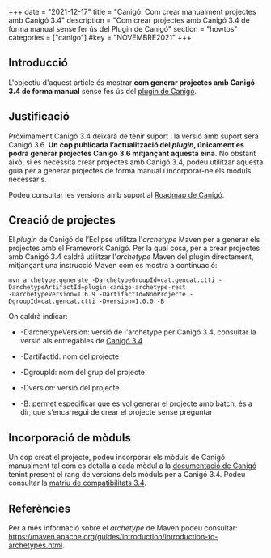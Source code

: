 +++
date        = "2021-12-17"
title       = "Canigó. Com crear manualment projectes amb Canigó 3.4"
description = "Com crear projectes amb Canigó 3.4 de forma manual sense fer ús del Plugin de Canigó"
section     = "howtos"
categories  = ["canigo"]
#key         = "NOVEMBRE2021"
+++

## Introducció

L'objectiu d'aquest article és mostrar **com generar projectes amb Canigó 3.4 de forma manual** sense fes ús del
[plugin de Canigó](/canigo-download-related/plugin-canigo/).

## Justificació

Pròximament Canigó 3.4 deixarà de tenir suport i la versió amb suport serà Canigó 3.6. **Un cop publicada
l’actualització del *plugin*, únicament es podrà generar projectes Canigó 3.6 mitjançant aquesta eina**.
No obstant això, si es necessita crear projectes amb Canigó 3.4, podeu utilitzar aquesta guia per a generar
projectes de forma manual i incorporar-ne els mòduls necessaris.

Podeu consultar les versions amb suport al [Roadmap de Canigó](/canigo/roadmap/).

## Creació de projectes

El *plugin* de Canigó de l’Eclipse utilitza l'*archetype* Maven per a generar els projectes amb el Framework
Canigó. Per la qual cosa, per a crear projectes amb Canigó 3.4 caldrà utilitzar l'*archetype* Maven del
plugin directament, mitjançant una instrucció Maven com es mostra a continuació:

```
mvn archetype:generate -DarchetypeGroupId=cat.gencat.ctti -DarchetypeArtifactId=plugin-canigo-archetype-rest
-DarchetypeVersion=1.6.9 -DartifactId=NomProjecte -DgroupId=cat.gencat.ctti -Dversion=1.0.0 -B
```

On caldrà indicar:

- -DarchetypeVersion: versió de l'archetype per Canigó 3.4, consultar la versió als entregables de [Canigó 3.4](/canigo/download/canigo-34/)

- -DartifactId: nom del projecte

- -DgroupId: nom del grup del projecte

- -Dversion: versió del projecte

- -B: permet especificar que es vol generar el projecte amb batch, és a dir, que s’encarregui de crear el projecte
sense preguntar

## Incorporació de mòduls

Un cop creat el projecte, podeu incorporar els mòduls de Canigó manualment tal com es detalla a
cada mòdul a la [documentació de Canigó](/canigo-fwk-docs/documentacio-per-versions/3.4LTS/3.4.9/) tenint present
el rang de versions dels mòduls per a Canigó 3.4. Podeu consultar la
[matriu de compatibilitats 3.4](/canigo-download-related/matrius-compatibilitats/canigo-34/).

## Referències

Per a més informació sobre el *archetype* de Maven podeu consultar:
https://maven.apache.org/guides/introduction/introduction-to-archetypes.html.
